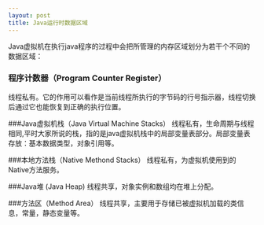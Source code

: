 ```yaml
---
layout: post
title: Java运行时数据区域
---
```


Java虚拟机在执行java程序的过程中会把所管理的内存区域划分为若干个不同的数据区域：

### 程序计数器（Program Counter Register） 
线程私有。它的作用可以看作是当前线程所执行的字节码的行号指示器，线程切换后通过它也能恢复到正确的执行位置。

###Java虚拟机栈（Java Virtual Machine Stacks）
线程私有，生命周期与线程相同,平时大家所说的栈，指的是java虚拟机栈中的局部变量表部分。局部变量表存放：基本数据类型，对象引用等。
    
###本地方法栈（Native Methond Stacks）
线程私有，为虚拟机使用到的Native方法服务。

###Java堆 (Java Heap)
线程共享，对象实例和数组均在堆上分配。

###方法区（Method Area）
线程共享，主要用于存储已被虚拟机加载的类信息，常量，静态变量等。





